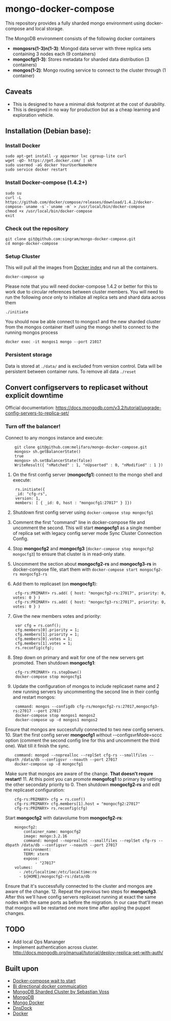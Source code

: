 # mongo-docker-compose
This repository provides a fully sharded mongo environment using docker-compose and local storage.

The MongoDB environment consists of the following docker containers

 - **mongosrs(1-3)n(1-3)**: Mongod data server with three replica sets containing 3 nodes each (9 containers)
 - **mongocfg(1-3)**: Stores metadata for sharded data distribution (3 containers)
 - **mongos(1-2)**: Mongo routing service to connect to the cluster through (1 container)

## Caveats

 - This is designed to have a minimal disk footprint at the cost of durability.
 - This is designed in no way for production but as a cheap learning and exploration vehicle.

## Installation (Debian base):

### Install Docker

    sudo apt-get install -y apparmor lxc cgroup-lite curl
    wget -qO- https://get.docker.com/ | sh
    sudo usermod -aG docker YourUserNameHere
    sudo service docker restart

### Install Docker-compose (1.4.2+)

    sudo su
    curl -L https://github.com/docker/compose/releases/download/1.4.2/docker-compose-`uname -s`-`uname -m` > /usr/local/bin/docker-compose
    chmod +x /usr/local/bin/docker-compose
    exit

### Check out the repository

    git clone git@github.com:singram/mongo-docker-compose.git
    cd mongo-docker-compose


### Setup Cluster
This will pull all the images from [Docker index](https://index.docker.io/u/jacksoncage/mongo/) and run all the containers.

    docker-compose up

Please note that you will need docker-compose 1.4.2 or better for this to work due to circular references between cluster members.
You will need to run the following *once* only to initialize all replica sets and shard data across them

    ./initiate

You should now be able connect to mongos1 and the new sharded cluster from the mongos container itself using the mongo shell to connect to the running mongos process

    docker exec -it mongos1 mongo --port 21017

### Persistent storage
Data is stored at `./data/` and is excluded from version control. Data will be persistent between container runs. To remove all data `./reset`

## Convert configservers to replicaset without explicit downtime
Official documentation: https://docs.mongodb.com/v3.2/tutorial/upgrade-config-servers-to-replica-set/

### Turn off the balancer!
Connect to any mongos instance and execute:

        git clone git@github.com:melifaro/mongo-docker-compose.git
        mongos> sh.getBalancerState()
        true
        mongos> sh.setBalancerState(false)
        WriteResult({ "nMatched" : 1, "nUpserted" : 0, "nModified" : 1 })

1. On the first config server (**mongocfg1**) connect to the mongo shell and execute:

        rs.initiate({
        _id: "cfg-rs",
        version: 1,
        members: [ { _id: 0, host : "mongocfg1:27017" } ]})

2. Shutdown first config server using ` docker-compose stop mongocfg1 `
3. Comment the first "command" line in docker-compose file and uncomment the second. This will start **mongocfg1** as a single member of replica set with legacy config server mode Sync Cluster Connection Config.
4. Stop **mongocfg2** and **mongocfg3** (`docker-compose stop mongocfg2 mongocfg3`) to ensure that cluster is in read-only state.
5. Uncomment the section about **mongocfg2-rs** and **mongocfg3-rs** in docker-compose file, start them with `docker-compose start mongocfg2-rs mongocfg3-rs`
6. Add them to replicaset (on **mongocfg1**):

        cfg-rs:PRIMARY> rs.add( { host: "mongocfg2-rs:27017", priority: 0, votes: 0 } )
        cfg-rs:PRIMARY> rs.add( { host: "mongocfg3-rs:27017", priority: 0, votes: 0 } )

7. Give the new members votes and priority:

        var cfg = rs.conf();
        cfg.members[0].priority = 1;
        cfg.members[1].priority = 1;
        cfg.members[0].votes = 1;
        cfg.members[1].votes = 1;
        rs.reconfig(cfg);
8. Step down on primary and wait for one of the new servers get promoted. Then shutdown **mongocfg1**:

        cfg-rs:PRIMARY> rs.stepDown()
        docker-compose stop mongocfg1

9. Update the configuration of mongos to include replicaset name and 2 new running servers by uncommenting the second line in their config and restart mongos:

        command: mongos --configdb cfg-rs/mongocfg2-rs:27017,mongocfg3-rs:27017 --port 27017
        docker-compose stop mongos1 mongos2
        docker-compose up -d mongos1 mongos2
Ensure that mongos are successfully connected to two new config servers.
10. Start the first config server **mongocfg1** without --configsvrMode=sccc option (comment the second config line for this and uncomment the third one). Wait till it finish the sync.

        command: mongod --noprealloc --replSet cfg-rs --smallfiles --dbpath /data/db --configsvr --noauth --port 27017
        docker-compose up -d mongocfg1

Make sure that mongos are aware of the change. **That doesn't requre restart!**
11. At this point you can promote **mongofcg1** to primary by setting the other secondaty priority to 0. Then shutdown **mongocfg2-rs** and edit the replicaset configuration:

        cfg-rs:PRIMARY> cfg = rs.conf()
        cfg-rs:PRIMARY> cfg.members[1].host = "mongocfg2:27017"
        cfg-rs:PRIMARY> rs.reconfig(cfg)

Start **mongocfg2** with datavolume from **mongocfg2-rs**:

        mongocfg2:
            container_name: mongocfg2
            image: mongo:3.2.16
            command: mongod --noprealloc --smallfiles --replSet cfg-rs --dbpath /data/db --configsvr --noauth --port 27017
            environment:
            TERM: xterm
            expose:
                 - "27017"
        volumes:
          - /etc/localtime:/etc/localtime:ro
          - ${HOME}/mongocfg2-rs:/data/db

Ensure that it's successfully connected to the cluster and mongos are aware of the change.
12. Repeat the previous two steps for **mongocfg3**. After this we'll have config servers replicaset running at exact the same nodes with the same ports as before the migration.
In our case that'll mean that mongos will be restarted one more time after appling the puppet changes.

## TODO

 - Add local Ops Mananger
 - Implement authentication across cluster.  http://docs.mongodb.org/manual/tutorial/deploy-replica-set-with-auth/

## Built upon
 - [Docker-compose wait to start](http://brunorocha.org/python/dealing-with-linked-containers-dependency-in-docker-compose.html)
 - [Bi directional docker commuication](http://abdelrahmanhosny.com/2015/07/01/3-solutions-to-bi-directional-linking-problem-in-docker-compose/)
 - [MongoDB Sharded Cluster by Sebastian Voss](https://github.com/sebastianvoss/docker)
 - [MongoDB](http://www.mongodb.org/)
 - [Mongo Docker ](https://github.com/jacksoncage/mongo-docker)
 - [DnsDock](https://github.com/tonistiigi/dnsdock)
 - [Docker](https://github.com/dotcloud/docker/)
